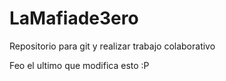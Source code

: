 # LaMafiade3ero
Repositorio para git y realizar trabajo colaborativo


Feo el ultimo que modifica esto :P